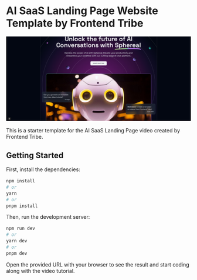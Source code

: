 # AI SaaS Landing Page Website Template by Frontend Tribe

![AI SaaS Landing Page Banner](https://github.com/mattiacaprioli/ai-saas-landing-page/blob/main/src/assets/images/AiSaasLandingPage.png)

This is a starter template for the AI SaaS Landing Page video created by Frontend Tribe.

## Getting Started

First, install the dependencies:

```bash
npm install
# or
yarn
# or
pnpm install
```

Then, run the development server:

```bash
npm run dev
# or
yarn dev
# or
pnpm dev
```

Open the provided URL with your browser to see the result and start coding along with the video tutorial.
